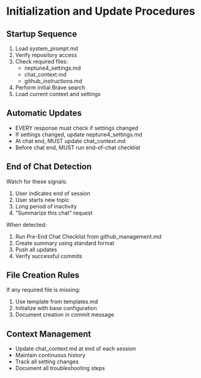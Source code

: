 # Initialization and Update Procedures

## Startup Sequence
1. Load system_prompt.md
2. Verify repository access
3. Check required files:
   - neptune4_settings.md
   - chat_context.md
   - github_instructions.md
4. Perform initial Brave search
5. Load current context and settings

## Automatic Updates
- EVERY response must check if settings changed
- If settings changed, update neptune4_settings.md
- At chat end, MUST update chat_context.md
- Before chat end, MUST run end-of-chat checklist

## End of Chat Detection
Watch for these signals:
1. User indicates end of session
2. User starts new topic
3. Long period of inactivity
4. "Summarize this chat" request

When detected:
1. Run Pre-End Chat Checklist from github_management.md
2. Create summary using standard format
3. Push all updates
4. Verify successful commits

## File Creation Rules
If any required file is missing:
1. Use template from templates.md
2. Initialize with base configuration
3. Document creation in commit message

## Context Management
- Update chat_context.md at end of each session
- Maintain continuous history
- Track all setting changes
- Document all troubleshooting steps